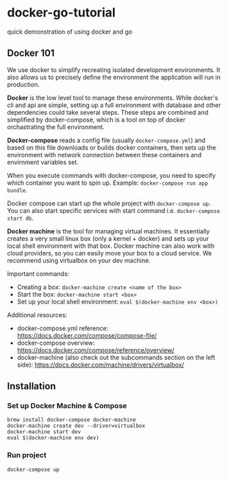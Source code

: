 # docker-go-tutorial
quick demonstration of using docker and go

## Docker 101

We use docker to simplify recreating isolated development environments. It also
allows us to precisely define the environment the application will run in
production.

**Docker** is the low level tool to manage these environments. While docker's
cli and api are simple, setting up a full environment with database and other
dependencies could take several steps. These steps are combined and simplified
by docker-compose, which is a tool on top of docker orchastrating the full
environment.

**Docker-compose** reads a config file (usually `docker-compose.yml`) and based
on this file downloads or builds docker containers, then sets up the environment
with network connection between these containers and envirnment variables set.

When you execute commands with docker-compose, you need to specify which
container you want to spin up. Example: `docker-compose run app bundle`.

Docker compose can start up the whole project with `docker-compose up`. You can
also start specific services with start command i.e. `docker-compose start db`.

**Docker machine** is the tool for managing virtual machines. It essentially
creates a very small linux box (only a kernel + docker) and sets up your local
shell environment with that box. Docker machine can also work with cloud
providers, so you can easily move your box to a cloud service. We recommend
using virtualbox on your dev machine.

Important commands:

- Creating a box: `docker-machine create <name of the box>`
- Start the box: `docker-machine start <box>`
- Set up your local shell environment: `eval $(docker-machine env <box>)`


Additional resources:

- docker-compose.yml reference: https://docs.docker.com/compose/compose-file/
- docker-compose overview: https://docs.docker.com/compose/reference/overview/
- docker-machine (also check out the subcommands section on the left side): https://docs.docker.com/machine/drivers/virtualbox/


## Installation

### Set up Docker Machine & Compose

```
brew install docker-compose docker-machine
docker-machine create dev --driver=virtualbox
docker-machine start dev
eval $(docker-machine env dev)
```

### Run project

```
docker-compose up
```

